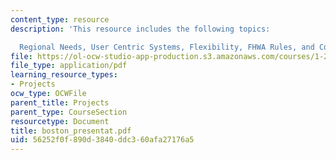 ```yaml
---
content_type: resource
description: 'This resource includes the following topics:

  Regional Needs, User Centric Systems, Flexibility, FHWA Rules, and Conclusion.'
file: https://ol-ocw-studio-app-production.s3.amazonaws.com/courses/1-212j-an-introduction-to-intelligent-transportation-systems-spring-2005/56252f0f890d3840ddc360afa27176a5_boston_presentat.pdf
file_type: application/pdf
learning_resource_types:
- Projects
ocw_type: OCWFile
parent_title: Projects
parent_type: CourseSection
resourcetype: Document
title: boston_presentat.pdf
uid: 56252f0f-890d-3840-ddc3-60afa27176a5
---
```

